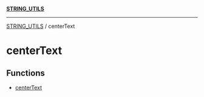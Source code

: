 [**STRING_UTILS**](../README.md)

***

[STRING_UTILS](../README.md) / centerText

# centerText

## Functions

- [centerText](functions/centerText.md)

